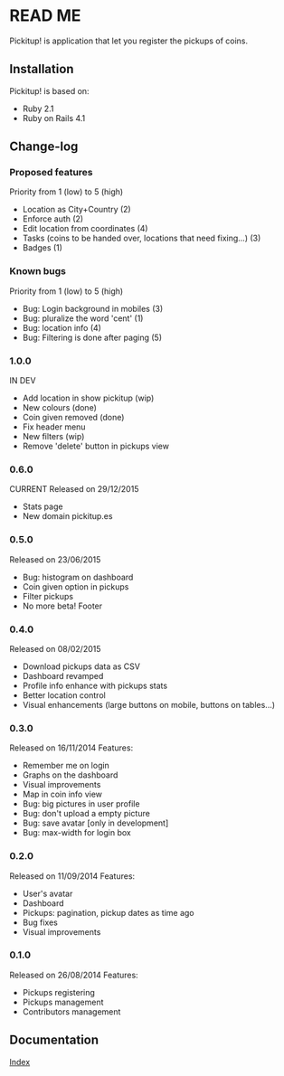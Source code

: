 # READ ME
Pickitup! is application that let you register the pickups of coins.

## Installation
Pickitup! is based on:
 * Ruby 2.1
 * Ruby on Rails 4.1

## Change-log

### Proposed features
Priority from 1 (low) to 5 (high)
 * Location as City+Country (2)
 * Enforce auth (2)
 * Edit location from coordinates (4)
 * Tasks (coins to be handed over, locations that need fixing...) (3)
 * Badges (1)

### Known bugs
Priority from 1 (low) to 5 (high)
 * Bug: Login background in mobiles (3)
 * Bug: pluralize the word 'cent' (1)
 * Bug: location info (4)
 * Bug: Filtering is done after paging (5)

### 1.0.0
IN DEV
 * Add location in show pickitup (wip)
 * New colours (done)
 * Coin given removed (done)
 * Fix header menu
 * New filters (wip)
 * Remove 'delete' button in pickups view

### 0.6.0
CURRENT
Released on 29/12/2015
 * Stats page
 * New domain pickitup.es

### 0.5.0
Released on 23/06/2015
 * Bug: histogram on dashboard
 * Coin given option in pickups
 * Filter pickups
 * No more beta! Footer

### 0.4.0
Released on 08/02/2015
 * Download pickups data as CSV
 * Dashboard revamped
 * Profile info enhance with pickups stats
 * Better location control
 * Visual enhancements (large buttons on mobile, buttons on tables...)

### 0.3.0
Released on 16/11/2014
Features:
 * Remember me on login
 * Graphs on the dashboard
 * Visual improvements
 * Map in coin info view
 * Bug: big pictures in user profile
 * Bug: don't upload a empty picture
 * Bug: save avatar [only in development]
 * Bug: max-width for login box

### 0.2.0
Released on 11/09/2014
Features:
 * User's avatar
 * Dashboard
 * Pickups: pagination, pickup dates as time ago
 * Bug fixes
 * Visual improvements

### 0.1.0
Released on 26/08/2014
Features:
 * Pickups registering
 * Pickups management
 * Contributors management

## Documentation
[Index](doc/readme.md)
